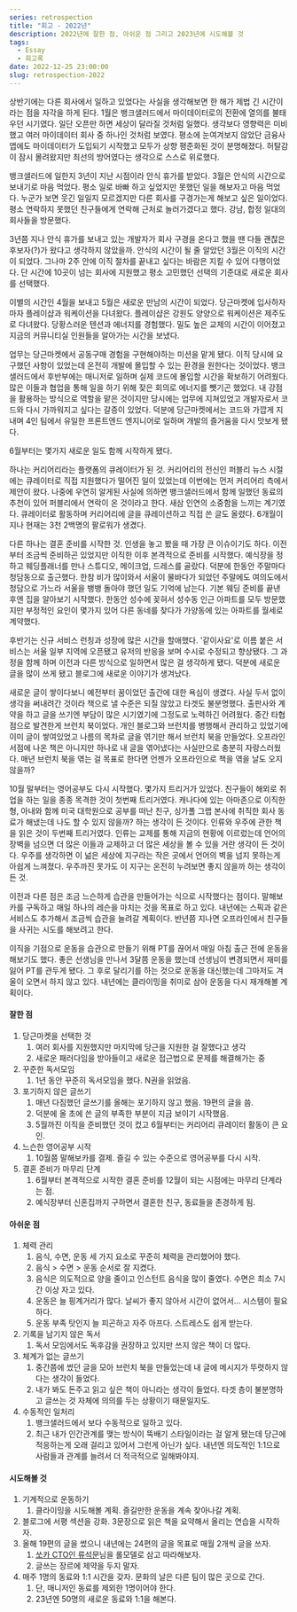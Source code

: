 ```yaml
---
series: retrospection
title: "회고 - 2022년"
description: 2022년에 잘한 점, 아쉬운 점 그리고 2023년에 시도해볼 것
tags:
  - Essay
  - 회고록
date: 2022-12-25 23:00:00
slug: retrospection-2022
---
```


상반기에는 다른 회사에서 일하고 있었다는 사실을 생각해보면 한 해가 제법 긴 시간이라는 점을 자각을 하게 된다. 1월은 뱅크샐러드에서 마이데이터로의 전환에 열의를 불태우던 시기였다. 일단 오픈만 하면 세상이 달라질 것처럼 일했다. 생각보다 영향력은 미비했고 여러 마이데이터 회사 중 하나인 것처럼 보였다. 평소에 눈여겨보지 않았단 금융사 앱에도 마이데이터가 도입되기 시작했고 모두가 상향 평준화된 것이 분명해졌다. 허탈감이 잠시 몰려왔지만 최선의 방어였다는 생각으로 스스로 위로했다.

뱅크샐러드에 일한지 3년이 지난 시점이라 안식 휴가를 받았다. 3월은 안식의 시간으로 보내기로 마음 먹었다. 평소 일로 바빠 하고 싶었지만 못했던 일을 해보자고 마음 먹었다. 누군가 보면 웃긴 일일지 모르겠지만 다른 회사를 구경가는게 해보고 싶은 일이었다. 평소 연락하지 못했던 친구들에게 연락해 근처로 놀러가겠다고 했다. 강남, 합정 일대의 회사들을 방문했다.

3년쯤 지나 안식 휴가를 보내고 있는 개발자가 회사 구경을 온다고 했을 땐 다들 괜찮은 후보자(?)가 왔다고 생각하지 않았을까. 안식의 시간이 될 줄 알았던 3월은 이직의 시간이 되었다. 그나마 2주 안에 이직 절차를 끝내고 싶다는 바람은 지킬 수 있어 다행이었다. 단 시간에 10곳이 넘는 회사에 지원했고 평소 고민했던 선택의 기준대로 새로운 회사를 선택했다.

이별의 시간인 4월을 보내고 5월은 새로운 만남의 시간이 되었다. 당근마켓에 입사하자마자 플레이샵과 워케이션을 다녀왔다. 플레이샵은 강원도 양양으로 워케이션은 제주도로 다녀왔다.  당황스러운 텐션과 에너지를 경험했다. 밀도 높은 교제의 시간이 이어졌고 지금의 커뮤니티실 인원들을 알아가는 시간을 보냈다.

업무는 당근마켓에서 공동구매 경험을 구현해야하는 미션을 맡게 됐다. 이직 당시에 요구했던 사항이 있었는데 온전히 개발에 몰입할 수 있는 환경을 원한다는 것이었다. 뱅크샐러드에서 후반부에는 매니저로 일하며 실제 코드에 몰입할 시간을 확보하기 어려웠다. 많은 이들과 협업을 통해 일을 하기 위해 잦은 회의로 에너지를 뺏기곤 했었다. 내 강점을 활용하는 방식으로 역할을 맡은 것이지만 당시에는 업무에 지쳐있었고 개발자로서 코드와 다시 가까워지고 싶다는 갈증이 있었다. 덕분에 당근마켓에서는 코드와 가깝게 지내며 4인 팀에서 유일한 프론트엔드 엔지니어로 일하며 개발의 즐거움을 다시 맛보게 됐다.

6월부터는 몇가지 새로운 일도 함께 시작하게 됐다.

하나는 커리어리라는 플랫폼의 큐레이터가 된 것. 커리어리의 전신인 퍼블리 뉴스 시절에는 큐레이터로 직접 지원했다가 떨어진 일이 있었는데 이번에는 먼저 커리어리 측에서 제안이 왔다. 나중에 우연히 알게된 사실에 의하면 뱅크샐러드에서 함께 일했던 동료의 추천이 있어 퍼블리에서 연락이 온 것이라고 한다. 새삼 인연의 소중함을 느끼는 계기였다. 큐레이터로 활동하며 커리어리에 글을 큐레이션하고 직접 쓴 글도 올렸다. 6개월이 지나 현재는 3천 2백명의 팔로워가 생겼다.

다른 하나는 결혼 준비를 시작한 것. 인생을 놓고 봤을 때 가장 큰 이슈이기도 하다. 이전부터 조금씩 준비하곤 있었지만 이직한 이후 본격적으로 준비를 시작했다. 예식장을 정하고 웨딩플래너를 만나 스튜디오, 메이크업, 드레스를 골랐다. 덕분에 한동안 주말마다 청담동으로 출근했다. 한참 비가 많이와서 서울이 물바다가 되었던 주말에도 여의도에서 청담으로 가느라 서울을 뱅뱅 돌아야 했던 일도 기억에 남는다. 기본 웨딩 준비를 끝낸 후엔 집을 알아보기 시작했다. 한동안 성수에 꽂혀서 성수동 인근 아파트를 모두 방문했지만 부정적인 요인이 몇가지 있어 다른 동네를 찾다가 가양동에 있는 아파트를 월세로 계약했다.

후반기는 신규 서비스 런칭과 성장에 많은 시간을 할애했다. '같이사요'로 이름 붙은 서비스는 서울 일부 지역에 오픈됐고 유저의 반응을 보며 수시로 수정되고 향상됐다. 그 과정을 함께 하며 이전과 다른 방식으로 일하면서 많은 걸 생각하게 됐다. 덕분에 새로운 글을 많이 쓰게 됐고 블로그에 새로운 이야기가 생겨났다.

새로운 글이 쌓이다보니 예전부터 꿈이었던 출간에 대한 욕심이 생겼다. 사실 두서 없이 생각을 써내려간 것이라 책으로 낼 수준은 되질 않았고 타겟도 불분명했다. 출판사와 계약을 하고 글을 쓰기엔 부담이 많은 시기였기에 그정도로 노력하긴 어려웠다. 중간 타협점으로 발견한게 브런치 북이었다. 개인 블로그와 브런치를 병행해서 관리하고 있었기에 이미 글이 쌓여있었고 나름의 목차로 글을 엮기만 해서 브런치 북을 만들었다. 오프라인 서점에 나온 책은 아니지만 하나로 내 글을 엮어냈다는 사실만으로 충분히 자랑스러웠다. 매년 브런치 북을 엮는 걸 목표로 한다면 언젠가 오프라인으로 책을 엮을 날도 오지 않을까?

10월 말부터는 영어공부도 다시 시작했다. 몇가지 트리거가 있었다. 친구들이 해외로 취업을 하는 일을 종종 목격한 것이 첫번째 트리거였다. 캐나다에 있는 아마존으로 이직한 형, 아내와 함께 미국 대학원으로 공부를 떠난 친구, 싱가폴 그랩 본사에 취직한 회사 동료가 해냈는데 나도 할 수 있지 않을까? 하는 생각이 든 것이다. 인류와 우주에 관한 책을 읽은 것이 두번째 트리거였다. 인류는 교제를 통해 지금의 현황에 이르렀는데 언어의 장벽을 넘으면 더 많은 이들과 교제하고 더 많은 세상을 볼 수 있을 거란 생각이 든 것이다. 우주를 생각하면 이 넒은 세상에 지구라는 작은 곳에서 언어의 벽을 넘지 못하는게 아쉽게 느껴졌다. 우주까진 못가도 이 지구는 온전히 누려보면 좋지 않을까 하는 생각이 든 것.

이전과 다른 점은 조금 느슨하게 습관을 만들어가는 식으로 시작했다는 점이다. 말해보카를 구독하고 매일 하나의 레슨을 마치는 것을 목표로 하고 있다. 내년에는 스픽과 같은 서비스도 추가해서 조금씩 습관을 늘려갈 계획이다. 반년쯤 지나면 오프라인에서 친구들을 사귀는 시도를 해보려고 한다.

이직을 기점으로 운동을 습관으로 만들기 위해 PT를 끊어서 매일 아침 출근 전에 운동을 해보기도 했다. 좋은 선생님을 만나서 3달쯤 운동을 했는데 선생님이 변경되면서 재미를 잃어 PT를 관두게 됐다. 그 후로 달리기를 하는 것으로 운동을 대신했는데 그마저도 겨울이 오면서 하지 않고 있다. 내년에는 클라이밍을 취미로 삼아 운동을 다시 재개해볼 계획이다.

#### 잘한 점

1. 당근마켓을 선택한 것
    1. 여러 회사를 지원했지만 마지막에 당근을 지원한 걸 잘했다고 생각
    2. 새로운 패러다임을 받아들이고 새로운 접근법으로 문제를 해결해가는 중
2. 꾸준한 독서모임
    1. 1년 동안 꾸준히 독서모임을 했다. N권을 읽었음.
3. 포기하지 않은 글쓰기
    1. 매년 다짐했던 글쓰기를 올해는 포기하지 않고 했음. 19편의 글을 씀.
    2. 덕분에 올 초에 쓴 글의 부족한 부분이 지금 보이기 시작했음.
    3. 5월까진 이직을 준비했던 것이 컸고 6월부터는 커리어리 큐레이터 활동이 큰 요인.
4. 느슨한 영어공부 시작
    1. 10월쯤 말해보카를 결제. 즐길 수 있는 수준으로 영어공부를 다시 시작.
5. 결혼 준비가 마무리 단계
    1. 6월부터 본격적으로 시작한 결혼 준비를 12월이 되는 시점에는 마무리 단계라는 점.
    2. 예식장부터 신혼집까지 구하면서 결혼한 친구, 동료들을 존경하게 됨.

#### 아쉬운 점

1. 체력 관리
    1. 음식, 수면, 운동 세 가지 요소로 꾸준히 체력을 관리했어야 했다.
    2. 음식 > 수면 > 운동 순서로 잘 지켰다.
    3. 음식은 의도적으로 양을 줄이고 인스턴트 음식을 많이 줄였다. 수면은 최소 7시간 이상 자고 있다.
    4. 운동은 늘 핑계거리가 많다. 날씨가 좋지 않아서 시간이 없어서… 시스템이 필요하다.
    5. 운동 부족 탓인지 늘 피곤하고 자주 아프다. 스트레스도 쉽게 받는다.
2. 기록을 남기지 않은 독서
    1. 독서 모임에서도 독후감을 권장하고 있지만 쓰지 않은 책이 더 많다.
3. 체계가 없는 글쓰기
    1. 중간쯤에 썼던 글을 모아 브런치 북을 만들었는데 내 글에 메시지가 뚜렷하지 않다는 생각이 들었다.
    2. 내가 봐도 돈주고 읽고 싶은 책이 아니라는 생각이 들었다. 타겟 층이 불분명하고 글쓰는 것 자체에 의의를 두는 상황이기 때문일지도.
4. 수동적인 일처리
    1. 뱅크샐러드에서 보다 수동적으로 일하고 있다.
    2. 최근 내가 인간관계를 맺는 방식이 뚝배기 스타일이라는 걸 알게 됐는데 당근에 적응하는게 오래 걸리고 있어서 그런게 아닌가 싶다. 내년엔 의도적인 1:1으로 사람들과 관계를 늘려서 더 적극적으로 일해봐야지.

#### 시도해볼 것

1. 기계적으로 운동하기
    1. 클라이밍을 시도해볼 계획. 즐길만한 운동을 계속 찾아나갈 계획.
2. 블로그에 서평 섹션을 강화. 3문장으로 읽은 책을 요약해서 올리는 연습을 시작하자.
3. 올해 19편의 글을 썼으니 내년에는 24편의 글을 목표로 매월 2개씩 글을 쓰자.
    1. [쏘카 CTO인 류석문](https://www.linkedin.com/in/sryoo/)님을 롤모델로 삼고 따라해보자.
    2. 글쓰는 장르에 제약을 두지 말자.
4. 매주 1명의 동료와 1:1 시간을 갖자. 문화의 날은 다른 팀이 많은 곳으로 간다.
    1. 단, 매니저인 동료를 제외한 1명이어야 한다.
    2. 23년엔 50명의 새로운 동료와 1:1을 해본다.
